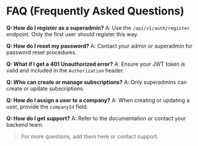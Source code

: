 # FAQ (Frequently Asked Questions)

**Q: How do I register as a superadmin?**
A: Use the `/api/v1/auth/register` endpoint. Only the first user should register this way.

**Q: How do I reset my password?**
A: Contact your admin or superadmin for password reset procedures.

**Q: What if I get a 401 Unauthorized error?**
A: Ensure your JWT token is valid and included in the `Authorization` header.

**Q: Who can create or manage subscriptions?**
A: Only superadmins can create or update subscriptions.

**Q: How do I assign a user to a company?**
A: When creating or updating a user, provide the `companyId` field.

**Q: How do I get support?**
A: Refer to the documentation or contact your backend team.

> For more questions, add them here or contact support.
